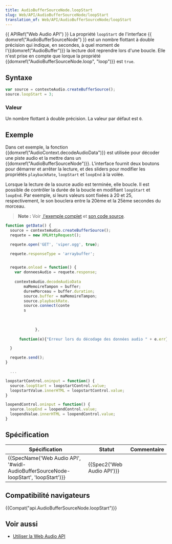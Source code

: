 ```yaml
---
title: AudioBufferSourceNode.loopStart
slug: Web/API/AudioBufferSourceNode/loopStart
translation_of: Web/API/AudioBufferSourceNode/loopStart
---
```

{{ APIRef("Web Audio API") }}
La propriété `loopStart` de l'interface {{ domxref("AudioBufferSourceNode") }} est un nombre flottant à double précision qui indique, en secondes, à quel moment de l'{{domxref("AudioBuffer")}} la lecture doit reprendre lors d'une boucle. Elle n'est prise en compte que lorque la propriété {{domxref("AudioBufferSourceNode.loop", "loop")}} est `true`.

## Syntaxe

```js
var source = contexteAudio.createBufferSource();
source.loopStart = 3;
```

### Valeur

Un nombre flottant à double précision. La valeur par défaut est `0`.

## Exemple

Dans cet exemple, la fonction {{domxref("AudioContext.decodeAudioData")}} est utilisée pour décoder une piste audio et la mettre dans un {{domxref("AudioBufferSourceNode")}}. L'interface fournit deux boutons pour démarrer et arrêter la lecture, et des sliders pour modifier les propriétés `playbackRate`, `loopStart` et `loopEnd` à la volée.

Lorsque la lecture de la source audio est terminée, elle boucle. Il est possible de contrôler la durée de la boucle en modifiant `loopStart` et `loopEnd`. Par exemple, si leurs valeurs sont fixées à 20 et 25, respectivement, le son bouclera entre la 20ème et la 25ème secondes du morceau.

> **Note :** Voir [ l'exemple complet](http://mdn.github.io/decode-audio-data/) et [son code source](https://github.com/mdn/decode-audio-data).

```js
function getData() {
  source = contexteAudio.createBufferSource();
  requete = new XMLHttpRequest();

  requete.open('GET', 'viper.ogg', true);

  requete.responseType = 'arraybuffer';


  requete.onload = function() {
    var donneesAudio = requete.response;
    
    contexteAudio.decodeAudioData
        maMemoireTampon = buffer;
        dureeMorceau = buffer.duration;
        source.buffer = maMemoireTampon;
        source.playbackRate.
        source.connect(conte
        s
     
        
           
             },
                            
      function(e){"Erreur lors du décodage des données audio " + e.err});

  }

  requete.send();
}

  ...

loopstartControl.oninput = function() {
  source.loopStart = loopstartControl.value;
  loopstartValue.innerHTML = loopstartControl.value;
}

loopendControl.oninput = function() {
  source.loopEnd = loopendControl.value;
  loopendValue.innerHTML = loopendControl.value;
}
```

## Spécification

| Spécification                                                                                                    | Statut                               | Commentaire |
| ---------------------------------------------------------------------------------------------------------------- | ------------------------------------ | ----------- |
| {{SpecName('Web Audio API', '#widl-AudioBufferSourceNode-loopStart', 'loopStart')}} | {{Spec2('Web Audio API')}} |             |

## Compatibilité navigateurs

{{Compat("api.AudioBufferSourceNode.loopStart")}}

## Voir aussi

- [Utiliser la Web Audio API](/fr/docs/Web/API/Web_Audio_API/Using_Web_Audio_API)

